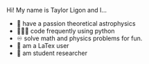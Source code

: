 Hi!
My name is Taylor Ligon and I...
- 🔭 have a passion theoretical astrophysics
- 👩🏽‍💻 code frequently using python
- ♾️ solve math and physics problems for fun.
- 📝 am a LaTex user
- 💫 am student researcher

<!---
ligonttaylor/ligonttaylor is a ✨ special ✨ repository because its `README.md` (this file) appears on your GitHub profile.
You can click the Preview link to take a look at your changes.
--->
